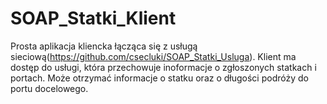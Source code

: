 # SOAP_Statki_Klient

Prosta aplikacja kliencka łącząca się z usługą sieciową(https://github.com/csecluki/SOAP_Statki_Usluga). Klient ma dostęp do usługi, która przechowuje inoformacje o zgłoszonych statkach i portach. Może otrzymać informacje o statku oraz o długości podróży do portu docelowego.
